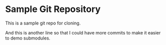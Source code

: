 # Sample Git Repository

This is a sample git repo for cloning.

And this is another line so that I could have more commits to make it
easier to demo submodules.
